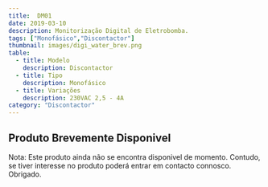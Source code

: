 ```yaml
---
title:  DM01
date: 2019-03-10
description: Monitorização Digital de Eletrobomba.
tags: ["Monofásico","Discontactor"]
thumbnail: images/digi_water_brev.png
table:
  - title: Modelo
    description: Discontactor
  - title: Tipo
    description: Monofásico
  - title: Variações
    description: 230VAC 2,5 - 4A
category: "Discontactor"
---
```


## Produto Brevemente Disponivel

Nota: Este produto ainda não se encontra disponivel de momento. Contudo, se tiver interesse no produto poderá entrar em contacto connosco. Obrigado.

